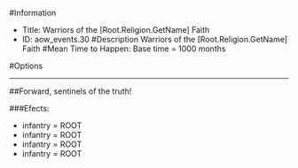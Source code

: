 #Information
 - Title: Warriors of the [Root.Religion.GetName] Faith
 - ID: aow_events.30
#Description
Warriors of the [Root.Religion.GetName] Faith
#Mean Time to Happen:
Base time = 1000 months

#Options

___
##Forward, sentinels of the truth!

###Efects:<ul><li>infantry = ROOT</li><li>infantry = ROOT</li><li>infantry = ROOT</li><li>infantry = ROOT</li></ul>

